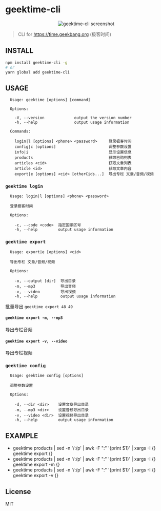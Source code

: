 # geektime-cli

<div align="center">
  <img src="https://user-images.githubusercontent.com/361645/46958751-1c82b000-d0cd-11e8-89a4-3fe9d0b62485.gif" alt="geektime-cli screenshot">
</div>

> CLI for <https://time.geekbang.org> (极客时间)

## INSTALL
```bash
npm install geektime-cli -g
# or
yarn global add geektime-cli
```

## USAGE
```
  Usage: geektime [options] [command]

  Options:

    -V, --version             output the version number
    -h, --help                output usage information

  Commands:

    login|l [options] <phone> <password>     登录极客时间
    config|c [options]                       调整参数设置
    info|i                                   显示设置信息
    products                                 获取已购列表
    articles <cid>                           获取文章列表
    article <id>                             获取文章内容
    export|e [options] <cid> [otherCids...]  导出专栏 文章/音频/视频

```

### `geektime login`
```
  Usage: login|l [options] <phone> <password>

  登录极客时间

  Options:

    -c, --code <code>  指定国家区号
    -h, --help         output usage information
```

### `geektime export`

```
  Usage: export|e [options] <cid>

  导出专栏 文章/音频/视频

  Options:

    -o, --output [dir]  导出目录
    -m, --mp3           导出音频
    -v, --video         导出视频
    -h, --help          output usage information
```

批量导出 `geektime export 48 49`

#### `geektime export -m, --mp3`
导出专栏音频

#### `geektime export -v, --video`
导出专栏视频

### `geektime config`
```
  Usage: geektime config [options]

  调整参数设置

  Options:

    -d, --dir <dir>    设置文章导出目录
    -m, --mp3 <dir>    设置音频导出目录
    -v, --video <dir>  设置视频导出目录
    -h, --help         output usage information
```

## EXAMPLE
- geektime products | sed -n '/:/p' | awk -F ":" '{print $1}' | xargs -I {} geektime export {}
- geektime products | sed -n '/:/p' | awk -F ":" '{print $1}' | xargs -I {} geektime export -m {}
- geektime products | sed -n '/:/p' | awk -F ":" '{print $1}' | xargs -I {} geektime export -v {}

## License

MIT
